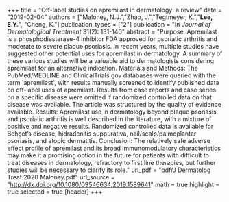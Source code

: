 +++
title = "Off-label studies on apremilast in dermatology: a review"
date = "2019-02-04"
authors = ["Maloney, N.J.","Zhao, J.","Tegtmeyer, K.","**Lee, E.Y.**", "Cheng, K."]
publication_types = ["2"]
publication = "In *Journal of Dermatological Treatment* 31(2): 131-140"
abstract = "Purpose: Apremilast is a phosphodiesterase-4 inhibitor FDA approved for psoriatic arthritis and moderate to severe plaque psoriasis. In recent years, multiple studies have suggested other potential uses for apremilast in dermatology. A summary of these various studies will be a valuable aid to dermatologists considering apremilast for an alternative indication. Materials and Methods: The PubMed/MEDLINE and ClinicalTrials.gov databases were queried with the term 'apremilast', with results manually screened to identify published data on off-label uses of apremilast. Results from case reports and case series on a specific disease were omitted if randomized controlled data on that disease was available. The article was structured by the quality of evidence available. Results: Apremilast use in dermatology beyond plaque psoriasis and psoriatic arthritis is well described in the literature, with a mixture of positive and negative results. Randomized controlled data is available for Behçet’s disease, hidradenitis suppurativa, nail/scalp/palmoplantar psoriasis, and atopic dermatitis.  Conclusion: The relatively safe adverse effect profile of apremilast and its broad immunomodulatory characteristics may make it a promising option in the future for patients with difficult to treat diseases in dermatology, refractory to first line therapies, but further studies will be necessary to clarify its role."
url_pdf = "pdf/J Dermatolog Treat 2020 Maloney.pdf"
url_source = "http://dx.doi.org/10.1080/09546634.2019.1589641"
math = true
highlight = true
selected = true
[header]
+++
